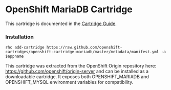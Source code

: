 # OpenShift MariaDB Cartridge
This cartridge is documented in the [Cartridge Guide](http://openshift.github.io/documentation/oo_cartridge_guide.html#mariadb).

### Installation
  
    rhc add-cartridge https://raw.github.com/openshift-cartridges/openshift-cartridge-mariadb/master/metadata/manifest.yml -a $appname
    
This cartridge was extracted from the OpenShift Origin repository here: https://github.com/openshift/origin-server and can be installed
as a downloadable cartridge.  It exposes both OPENSHIFT_MARIADB and OPENSHIFT_MYSQL environment variables for compatibility.
